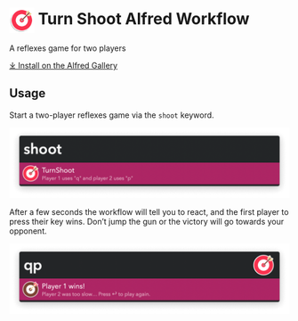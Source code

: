 # <img src='Workflow/icon.png' width='45' align='center' alt='icon'> Turn Shoot Alfred Workflow

A reflexes game for two players

[⤓ Install on the Alfred Gallery](https://alfred.app/workflows/vitor/turn-shoot)

## Usage

Start a two-player reflexes game via the `shoot` keyword.

![Starting a game](Workflow/images/about/start.png)

After a few seconds the workflow will tell you to react, and the first player to press their key wins. Don’t jump the gun or the victory will go towards your opponent.

![Ending a game](Workflow/images/about/end.png)
